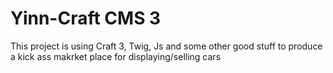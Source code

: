 # Yinn-Craft CMS 3

This project is using Craft 3, Twig, Js and some other good stuff to produce a kick ass makrket place for displaying/selling cars
